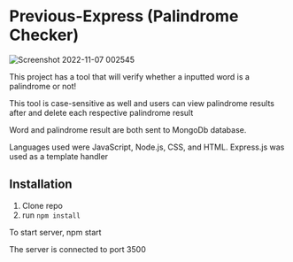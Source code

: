 # Previous-Express  (Palindrome Checker)
 
 
 
 ![Screenshot 2022-11-07 002545](https://user-images.githubusercontent.com/113325142/200232977-8bbb9347-becb-4639-9d80-fcb9cc2ffa25.jpg)

 This project has a tool that will verify whether a inputted word is a palindrome or not!
 
 This tool is case-sensitive as well and users can view palindrome results after and delete each respective palindrome result
 
 Word and palindrome result are both sent to MongoDb database.


Languages used were JavaScript, Node.js, CSS, and HTML. 
Express.js was used as a template handler
 
 
 ## Installation

1. Clone repo
2. run `npm install`



 To start server, npm start
 
 The server is connected to port 3500
 
 
 
